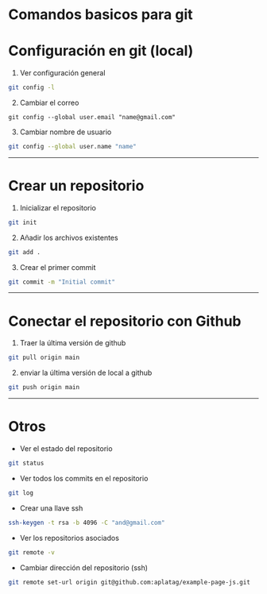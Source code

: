 # Comandos basicos para git

# Configuración en git (local)

1. Ver configuración general 
```bash
git config -l 
```
2. Cambiar el correo  
```bashn
git config --global user.email "name@gmail.com"
````
3. Cambiar nombre de usuario 
```bash
git config --global user.name "name"
```
----
# Crear un repositorio 

1. Inicializar el repositorio
```bash
git init
```
2. Añadir los archivos existentes 
```bash
git add .
```
3. Crear el primer commit
```bash
git commit -m "Initial commit"
```
---
# Conectar el repositorio con Github


1. Traer la última versión de github
```bash
git pull origin main
```
2. enviar la última versión de local a github 
```bash
git push origin main 
```

----

# Otros
* Ver el estado del repositorio
```bash
git status
```
* Ver todos los commits en el repositorio
```bash
git log 
```
* Crear una llave ssh 
```bash
ssh-keygen -t rsa -b 4096 -C "and@gmail.com"
```
* Ver los repositorios asociados
```bash
git remote -v 
```
* Cambiar dirección del repositorio (ssh)
```bash
git remote set-url origin git@github.com:aplatag/example-page-js.git
```

